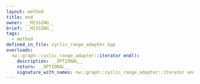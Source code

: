 ```yaml
---
layout: method
title: end
owner: __MISSING__
brief: __MISSING__
tags:
  - method
defined_in_file: cyclic_range_adapter.hpp
overloads:
  nw::graph::cyclic_range_adapter::iterator end():
    description: __OPTIONAL__
    return: __OPTIONAL__
    signature_with_names: nw::graph::cyclic_range_adapter::iterator end()
---
```

